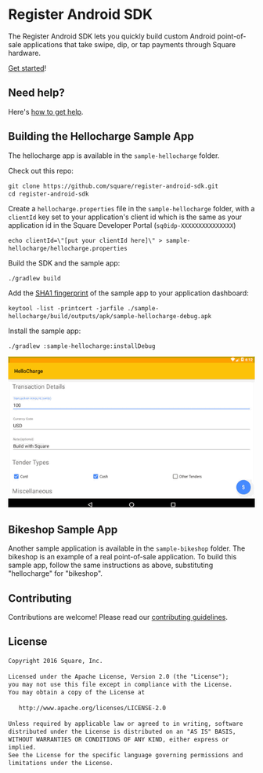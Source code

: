 # Register Android SDK

The Register Android SDK lets you quickly build custom Android point-of-sale applications that take swipe, dip, or tap payments through Square hardware.

[Get started](http://docs.connect.squareup.com/articles/register-api-android/)!

## Need help?

Here's [how to get help](https://docs.connect.squareup.com/articles/faq/#implementationquestions).

## Building the Hellocharge Sample App

The hellocharge app is available in the `sample-hellocharge` folder.

Check out this repo:

```
git clone https://github.com/square/register-android-sdk.git
cd register-android-sdk
```

Create a `hellocharge.properties` file in the `sample-hellocharge` folder, with a `clientId` key set to your application's client id which is the same as your application id in the Square Developer Portal (`sq0idp-XXXXXXXXXXXXXXX`)

```
echo clientId=\"[put your clientId here]\" > sample-hellocharge/hellocharge.properties
```

Build the SDK and the sample app:

```
./gradlew build
```

Add the [SHA1 fingerprint](https://docs.connect.squareup.com/articles/android-app-fingerprint/) of the sample app to your application dashboard:

```
keytool -list -printcert -jarfile ./sample-hellocharge/build/outputs/apk/sample-hellocharge-debug.apk
```

Install the sample app:

```
./gradlew :sample-hellocharge:installDebug
```

![hellocharge_demo.gif](sample-hellocharge/assets/hellocharge_demo.gif)

## Bikeshop Sample App

Another sample application is available in the `sample-bikeshop` folder. The bikeshop is an example of a real point-of-sale application. To build this sample app, follow the same instructions as above, substituting "hellocharge" for "bikeshop". 

## Contributing

Contributions are welcome! Please read our [contributing guidelines](.github/CONTRIBUTING.md).

## License

    Copyright 2016 Square, Inc.

    Licensed under the Apache License, Version 2.0 (the "License");
    you may not use this file except in compliance with the License.
    You may obtain a copy of the License at

       http://www.apache.org/licenses/LICENSE-2.0

    Unless required by applicable law or agreed to in writing, software
    distributed under the License is distributed on an "AS IS" BASIS,
    WITHOUT WARRANTIES OR CONDITIONS OF ANY KIND, either express or implied.
    See the License for the specific language governing permissions and
    limitations under the License.
